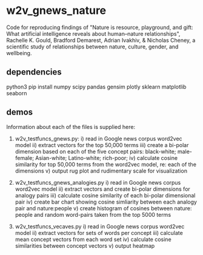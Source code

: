 # w2v_gnews_nature
Code for reproducing findings of "Nature is resource, playground, and gift: What artificial intelligence reveals about human–nature relationships",  
Rachelle K. Gould, Bradford Demarest, Adrian Ivakhiv, & Nicholas Cheney, a scientific study of relationships between nature, culture, gender,
and wellbeing.

## dependencies
python3
pip install numpy scipy pandas gensim plotly sklearn matplotlib seaborn

## demos
Information about each of the files is supplied here:
1) w2v_testfuncs_gnews.py:
   i) read in Google news corpus word2vec model
   ii) extract vectors for the top 50,000 terms
   iii) create a bi-polar dimension based on each of the five concept pairs:
       black-white;
       male-female;
       Asian-white;
       Latino-white;
       rich-poor;
   iv) calculate cosine similarity for top 50,000 terms from the word2vec model, re: each of the dimensions
   v) output rug plot and rudimentary scale for visualization

2) w2v_testfuncs_gnews_analogies.py
   i) read in Google news corpus word2vec model
   ii) extract vectors and create bi-polar dimensions for analogy pairs
   iii) calculate cosine similarity of each bi-polar dimensional pair
   iv) create bar chart showing cosine simliarity between each analogy pair and nature:people
   v) create histogram of cosines between nature: people and random word-pairs taken from the top 5000 terms
   
3) w2v_testfuncs_vecaves.py
   i) read in Google news corpus word2vec model
   ii) extract vectors for sets of words per concept
   iii) calculate mean concept vectors from each word set
   iv) calculate cosine similarities between concept vectors
   v) output heatmap
